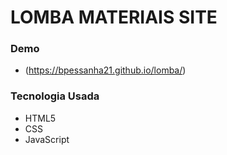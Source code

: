 # LOMBA MATERIAIS SITE

### Demo
* (https://bpessanha21.github.io/lomba/)


### Tecnologia Usada
 * HTML5  
 * CSS
 * JavaScript


 



